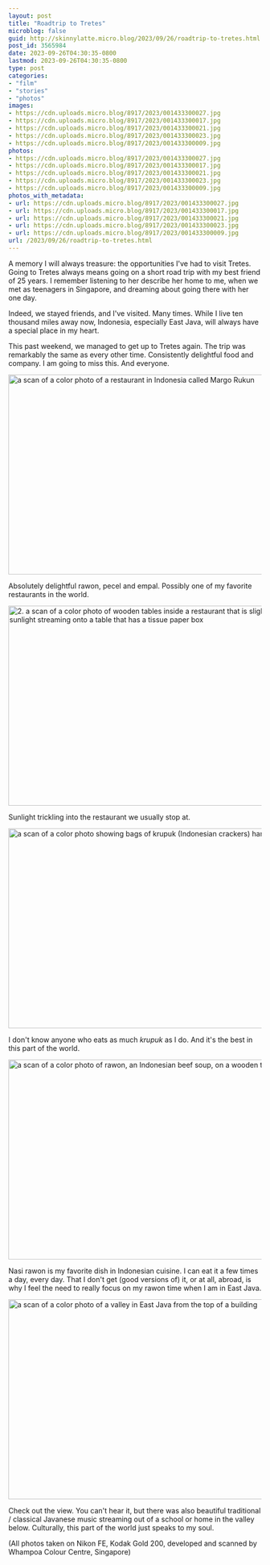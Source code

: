 ```yaml
---
layout: post
title: "Roadtrip to Tretes"
microblog: false
guid: http://skinnylatte.micro.blog/2023/09/26/roadtrip-to-tretes.html
post_id: 3565984
date: 2023-09-26T04:30:35-0800
lastmod: 2023-09-26T04:30:35-0800
type: post
categories:
- "film"
- "stories"
- "photos"
images:
- https://cdn.uploads.micro.blog/8917/2023/001433300027.jpg
- https://cdn.uploads.micro.blog/8917/2023/001433300017.jpg
- https://cdn.uploads.micro.blog/8917/2023/001433300021.jpg
- https://cdn.uploads.micro.blog/8917/2023/001433300023.jpg
- https://cdn.uploads.micro.blog/8917/2023/001433300009.jpg
photos:
- https://cdn.uploads.micro.blog/8917/2023/001433300027.jpg
- https://cdn.uploads.micro.blog/8917/2023/001433300017.jpg
- https://cdn.uploads.micro.blog/8917/2023/001433300021.jpg
- https://cdn.uploads.micro.blog/8917/2023/001433300023.jpg
- https://cdn.uploads.micro.blog/8917/2023/001433300009.jpg
photos_with_metadata:
- url: https://cdn.uploads.micro.blog/8917/2023/001433300027.jpg
- url: https://cdn.uploads.micro.blog/8917/2023/001433300017.jpg
- url: https://cdn.uploads.micro.blog/8917/2023/001433300021.jpg
- url: https://cdn.uploads.micro.blog/8917/2023/001433300023.jpg
- url: https://cdn.uploads.micro.blog/8917/2023/001433300009.jpg
url: /2023/09/26/roadtrip-to-tretes.html
---
```

A memory I will always treasure: the opportunities I've had to visit Tretes. Going to Tretes always means going on a short road trip with my best friend of 25 years. I remember listening to her describe her home to me, when we met as teenagers in Singapore, and dreaming about going there with her one day.

Indeed, we stayed friends, and I've visited. Many times. While I live ten thousand miles away now, Indonesia, especially East Java, will always have a special place in my heart.

This past weekend, we managed to get up to Tretes again. The trip was remarkably the same as every other time. Consistently delightful food and company. I am going to miss this. And everyone.

<img src="uploads/2023/001433300027.jpg" width="600" height="397" alt="a scan of a color photo of a restaurant in Indonesia called Margo Rukun">

Absolutely delightful rawon, pecel and empal. Possibly one of my favorite restaurants in the world.

<img src="uploads/2023/001433300017.jpg" width="600" height="397" alt="2. a scan of a color photo of wooden tables inside a restaurant that is slightly dark, with sunlight streaming onto a table that has a tissue paper box">

Sunlight trickling into the restaurant we usually stop at.

<img src="uploads/2023/001433300021.jpg" width="600" height="397" alt="a scan of a color photo showing bags of krupuk (Indonesian crackers) hanging">

I don't know anyone who eats as much *krupuk* as I do. And it's the best in this part of the world.

<img src="uploads/2023/001433300023.jpg" width="600" height="397" alt="a scan of a color photo of rawon, an Indonesian beef soup, on a wooden table with tea">

Nasi rawon is my favorite dish in Indonesian cuisine. I can eat it a few times a day, every day. That I don't get (good versions of) it, or at all, abroad, is why I feel the need to really focus on my rawon time when I am in East Java.

<img src="uploads/2023/001433300009.jpg" width="600" height="397" alt="a scan of a color photo of a valley in East Java from the top of a building">

Check out the view. You can't hear it, but there was also beautiful traditional / classical Javanese music streaming out of a school or home in the valley below. Culturally, this part of the world just speaks to my soul.

(All photos taken on Nikon FE, Kodak Gold 200, developed and scanned by Whampoa Colour Centre, Singapore)



